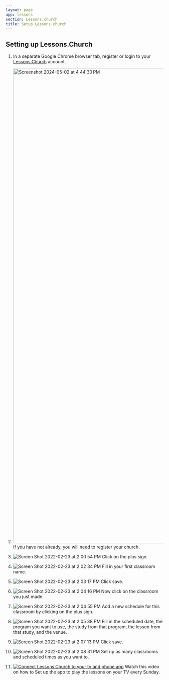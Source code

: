 ```yaml
---
layout: page
app: lessons
section: Lessons.church
title: Setup Lessons.church
---
```


## Setting up Lessons.Church

1. In a separate Google Chrome browser tab, register or login to your [Lessons.Church](https://lessons.church/login) account.

2. <img width="1511" alt="Screenshot 2024-05-02 at 4 44 30 PM" src="https://github.com/ChurchApps/ChurchAppsSupport/assets/65249159/2ea201d2-9d44-4e89-b9cb-2c265657a0f4">
   If you have not already, you will need to register your church.

3. ![Screen Shot 2022-02-23 at 2 00 54 PM](https://user-images.githubusercontent.com/65249159/155400207-23e1bf59-a6fc-4cd8-b155-ab01cf9ca3ac.png)
   Click on the plus sign.

4. ![Screen Shot 2022-02-23 at 2 02 34 PM](https://user-images.githubusercontent.com/65249159/155400403-230a812c-6392-4a1c-8f91-73c366462385.png)
   Fill in your first classroom name.

5. ![Screen Shot 2022-02-23 at 2 03 17 PM](https://user-images.githubusercontent.com/65249159/155400510-2114a64f-abe4-4b53-a62a-16a4630aba3f.png)
   Click save.

6. ![Screen Shot 2022-02-23 at 2 04 16 PM](https://user-images.githubusercontent.com/65249159/155400650-38c70998-ddfe-4514-8c4f-f2b1f45f1959.png)
   Now click on the classroom you just made.

7. ![Screen Shot 2022-02-23 at 2 04 55 PM](https://user-images.githubusercontent.com/65249159/155400768-38e19d62-fa67-40d0-b84c-305b2d3396af.png)
   Add a new schedule for this classroom by clicking on the plus sign.

8. ![Screen Shot 2022-02-23 at 2 05 38 PM](https://user-images.githubusercontent.com/65249159/155401067-4a59d9c4-58f4-4d77-b657-e3d3d1300fc0.png)
   Fill in the scheduled date, the program you want to use, the study from that program, the lesson from that study, and the venue.

9. ![Screen Shot 2022-02-23 at 2 07 13 PM](https://user-images.githubusercontent.com/65249159/155401143-cbfa2035-919e-4063-b0de-7d6357e790a7.png)
   Click save.

10. ![Screen Shot 2022-02-23 at 2 08 31 PM](https://user-images.githubusercontent.com/65249159/155401302-bc6e4c3c-d45e-4d19-b5e7-a3a6cc348599.png)
    Set up as many classrooms and scheduled times as you want to.

11.  [![Connect Lessons.Church to your tv and phone app](https://img.youtube.com/vi/-fs2E4kHo-A/0.jpg)](https://vimeo.com/969317486/6e14e821ab)
     Watch this video on how to Set up the app to play the lessons on your TV every Sunday.
   
